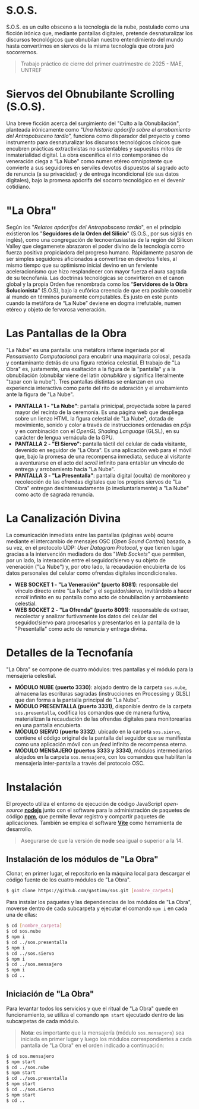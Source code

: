 # S.O.S.
S.O.S. es un culto obsceno a la tecnología de la nube, 
postulado como una ficción irónica que, mediante pantallas digitales, pretende desnaturalizar los discursos tecnológicos que obnubilan nuestro entendimiento del mundo hasta convertirnos en siervos de la misma tecnología que otrora juró socorrernos.

> Trabajo práctico de cierre del primer cuatrimestre de 2025 - MAE, UNTREF

# Siervos del Obnubilante Scrolling (S.O.S).
Una breve ficción acerca del surgimiento del "Culto a la Obnubilación", planteada irónicamente como “*Una historia apócrifa sobre el arrobamiento del Antropobsceno tardío*”, funciona como disparador del proyecto y como instrumento para desnaturalizar los discursos tecnológicos cínicos que encubren prácticas extractivistas no sustentables y supuestos mitos de inmaterialidad digital. La obra escenifica el rito contemporáneo de veneración ciega a “La Nube” como numen etéreo omnipotente que convierte a sus seguidores en serviles devotos dispuestos al sagrado acto de renuncia (a su privacidad) y de entrega incondicional (de sus datos digitales), bajo la promesa apócrifa del socorro tecnológico en el devenir cotidiano.

# "La Obra"
Según los "*Relatos apócrifos del Antropobsceno tardío*", en el principio existieron los "**Seguidores de la Orden del Silicio**" (S.O.S., por sus siglás en inglés), como una congregación de tecnoentusiastas de la región del Silicon Valley que ciegamenete abrazaron el poder divino de la tecnología como fuerza positiva propiciadora del progreso humano. Rápidamente pasaron de ser simples seguidores aficionados a convertirse en devotos fieles, al mismo tiempo que su optimismo inicial devino en un ferviente aceleracionismo que hizo resplandecer con mayor fuerza el aura sagrada de su tecnofanía. Las doctrinas tecnológicas se convirtieron en el canon global y la propia Orden fue renombrada como los “**Servidores de la Obra Solucionista**” (S.O.S), bajo la eufórica creencia de que era posible concebir al mundo en términos puramente computables. Es justo en este punto cuando la metáfora de “La Nube” deviene en dogma irrefutable, numen etéreo y objeto de fervorosa veneración.



# Las Pantallas de la Obra
"La Nube" es una pantalla: una metáfora infame ingeniada por el *Pensamiento Computacional* para encubrir una maquinaria colosal, pesada y contaminante detrás de una figura retórica celestial. El trabajo de "La Obra" es, justamente, una exaltación a la figura de la "pantalla" y a la obnubilación (obnubilar viene del latín *obnubilāre* y significa literalmente "tapar con la nube"). Tres pantallas distintas se enlanzan en una experiencia interactiva como parte del rito de adoración y el arrobamiento ante la figura de "La Nube".

- **PANTALLA 1 - "La Nube"**: pantalla prinicipal, proyectada sobre la pared mayor del recinto de la ceremonia. Es una página web que despliega sobre un lienzo HTML la figura celestial de "La Nube", dotada de movimiento, sonido y color a través de instrucciones ordenadas en *p5js* y en combinación con el *OpenGL Shading Language* (GLSL), en su carácter de lengua vernácula de la GPU. 
- **PANTALLA 2 - "El Siervo"**: pantalla táctil del celular de cada visitante, devenido en seguidor de "La Obra". Es una aplicación web para el móvil que, bajo la promesa de una recompensa inmediata, seduce al visitante a aventurarse en el acto del *scroll* infinito para entablar un vínculo de entrega y arrobamiento hacia "La Nube".
- **PANTALLA 3 - "La Presentalla"**: pantalla digital (oculta) de monitoreo y recolección de las ofrendas digitales que los propios siervos de "La Obra" entregan desinteresadamente (o involuntariamente) a "La Nube" como acto de sagrada renuncia.


# La Canalización Divina
La comunicación inmediata entre las pantallas (páginas web) ocurre mediante el intercambio de mensajes OSC (*Open Sound Control*) basado, a su vez, en el protocolo UDP: *User Datagram Protocol*, y que tienen lugar gracias a la intervención mediadora de dos "*Web Sockets*" que permiten, por un lado, la interacción entre el seguidor/siervo y su objeto de veneración ("La Nube") y, por otro lado, la recaudación encubierta de los datos personales del celular como ofrendas digitales incondicionales.

- **WEB SOCKET 1 - "La Veneración" (puerto 8081)**: responsable del vínculo directo entre "La Nube" y el seguidor/siervo, invitándolo a hacer *scroll* infinito en su pantalla como acto de obnubilación y arrobamiento celestial.
- **WEB SOCKET 2 - "La Ofrenda" (puerto 8091)**: responsable de extraer, recolectar y analizar furtivamente los datos del celular del seguidor/siervo para procesarlos y presentarlos en la pantalla de la "Presentalla" como acto de renuncia y entrega divina.

# Detalles de la Tecnofanía
"La Obra" se compone de cuatro módulos: tres pantallas y el módulo para la mensajería celestial.
- **MÓDULO NUBE (puerto 3330)**: alojado dentro de la carpeta `sos.nube`, almacena las escrituras sagradas (instrucciones en Processing y GLSL) que dan forma a la pantalla principal de "La Nube".
- **MÓDULO PRESENTALLA (puerto 3331)**, disponible dentro de la carpeta `sos.presentalla`, codifica los comandos que de manera furtiva, materializan la recaudación de las ofrendas digitales para monitorearlas en una pantalla encubierta.
- **MÓDULO SIERVO (puerto 3332)**: ubicado en la carpeta `sos.siervo`, contiene el código original de la pantalla del seguidor que se manifiesta como una aplicación móvil con un *feed* infinito de recompensa eterna.
- **MÓDULO MENSAJERO (puertos 3333 y 3334)**, módulos intermediarios alojados en la carpeta `sos.mensajero`, con los comandos que habilitan la mensajería inter-pantalla a través del protocolo OSC.


# Instalación
El proyecto utiliza el entorno de ejecución de código JavaScript *open-source* **[nodejs](https://nodejs.org/)** junto con el software para la administración de paquetes de código **[npm](https://docs.npmjs.com/about-npm)**, que permite llevar registro y compartir paquetes de aplicaciones. También se emplea el software **[Vite](https://vite.dev/)** como herramienta de desarrollo.
> Asegurarse de que la versión de **node** sea igual o superior a la 14.


## Instalación de los módulos de "La Obra"
Clonar, en primer lugar, el repositorio en la máquina local para descargar el código fuente de los cuatro módulos de "La Obra".
```sh
$ git clone https://github.com/gastimo/sos.git [nombre_carpeta]
```

Para instalar los paquetes y las dependencias de los módulos de "La Obra", moverse dentro de cada subcarpeta y ejecutar el comando `npm i` en cada una de ellas:
```sh
$ cd [nombre_carpeta]
$ cd sos.nube
$ npm i
$ cd ../sos.presentalla
$ npm i
$ cd ../sos.siervo
$ npm i
$ cd ../sos.mensajero
$ npm i
$ cd ..
```

## Iniciación de "La Obra"
Para levantar todos los servicios y que el ritual de "La Obra" quede en funcionamiento, se utiliza el comando `npm start` ejecutado dentro de las subcarpetas de cada módulo. 
> **Nota**: es importante que la mensajería (módulo `sos.mensajero`) sea iniciada en primer lugar y luego los módulos correspondientes a cada pantalla de "La Obra" en el orden indicado a continuación:
```sh
$ cd sos.mensajero
$ npm start
$ cd ../sos.nube
$ npm start
$ cd ../sos.presentalla
$ npm start
$ cd ../sos.siervo
$ npm start
$ cd ..
```
